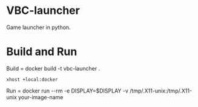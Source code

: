 # VBC-launcher
Game launcher in python.

# Build and Run

Build = docker build -t vbc-launcher .

	xhost +local:docker

Run = docker run --rm -e DISPLAY=$DISPLAY -v /tmp/.X11-unix:/tmp/.X11-unix your-image-name


